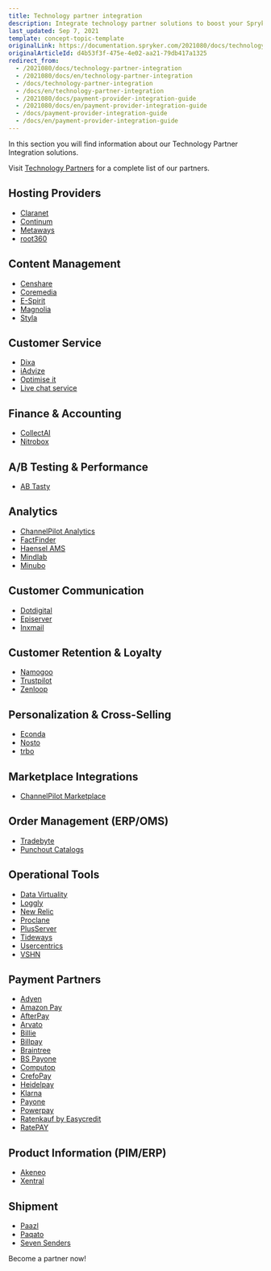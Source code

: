 ```yaml
---
title: Technology partner integration
description: Integrate technology partner solutions to boost your Spryker project performance.
last_updated: Sep 7, 2021
template: concept-topic-template
originalLink: https://documentation.spryker.com/2021080/docs/technology-partner-integration
originalArticleId: d4b53f3f-475e-4e02-aa21-79db417a1325
redirect_from:
  - /2021080/docs/technology-partner-integration
  - /2021080/docs/en/technology-partner-integration
  - /docs/technology-partner-integration
  - /docs/en/technology-partner-integration
  - /2021080/docs/payment-provider-integration-guide
  - /2021080/docs/en/payment-provider-integration-guide
  - /docs/payment-provider-integration-guide
  - /docs/en/payment-provider-integration-guide
---
```


In this section you will find information about our Technology Partner Integration solutions.

Visit [Technology Partners](https://spryker.com/technology-partners/) for a complete list of our partners.

##  Hosting Providers

* [Claranet](/docs/scos/user/technology-partners/{{page.version}}/hosting-providers/claranet.html)
* [Continum](/docs/scos/user/technology-partners/{{page.version}}/hosting-providers/continum.html)
* [Metaways](/docs/scos/user/technology-partners/{{page.version}}/hosting-providers/metaways.html)
* [root360](/docs/scos/user/technology-partners/{{page.version}}/hosting-providers/root-360.html)


## Content Management

* [Censhare](/docs/scos/user/technology-partners/{{page.version}}/content-management/censhare.html)
* [Coremedia](/docs/scos/user/technology-partners/{{page.version}}/content-management/coremedia.html)
* [E-Spirit](/docs/scos/user/technology-partners/{{page.version}}/content-management/e-spirit.html)
* [Magnolia](/docs/scos/user/technology-partners/{{page.version}}/content-management/magnolia.html)
* [Styla](/docs/scos/user/technology-partners/{{page.version}}/content-management/styla.html)

## Customer Service

* [Dixa](/docs/scos/user/technology-partners/{{page.version}}/customer-service/dixa.html)
* [iAdvize](/docs/scos/user/technology-partners/{{page.version}}/customer-service/iadvize.html)
* [Optimise it](/docs/scos/user/technology-partners/{{page.version}}/customer-service/optimise-it.html)
* [Live chat service](/docs/scos/user/technology-partners/{{page.version}}/customer-service/live-chat-service.html)

## Finance & Accounting

* [CollectAI](/docs/scos/user/technology-partners/{{page.version}}/finance-and-accounting/collectai.html)
* [Nitrobox](/docs/scos/user/technology-partners/{{page.version}}/finance-and-accounting/nitrobox.html)

## A/B Testing & Performance

* [AB Tasty](/docs/scos/user/technology-partners/{{page.version}}/marketing-and-conversion/ab-testing-and-performance/ab-tasty.html)
<!--* [Baqend](/docs/scos/user/technology-partners/{{page.version}}/marketing-and-conversion/ab-testing-and-performance/baqend.html)-->

## Analytics

* [ChannelPilot Analytics](/docs/scos/user/technology-partners/{{page.version}}/marketing-and-conversion/analytics/channelpilot-analytics.html)
* [FactFinder](/docs/scos/user/technology-partners/{{page.version}}/marketing-and-conversion/analytics/fact-finder.html)
* [Haensel AMS](/docs/scos/user/technology-partners/{{page.version}}/marketing-and-conversion/analytics/haensel-ams.html)
* [Mindlab](/docs/scos/user/technology-partners/{{page.version}}/marketing-and-conversion/analytics/mindlab.html)
* [Minubo](/docs/scos/user/technology-partners/{{page.version}}/marketing-and-conversion/analytics/minubo.html)

## Customer Communication

* [Dotdigital](/docs/scos/user/technology-partners/{{page.version}}/marketing-and-conversion/customer-communication/dotdigital.html)
* [Episerver](/docs/scos/user/technology-partners/{{page.version}}/marketing-and-conversion/customer-communication/episerver.html)
* [Inxmail](/docs/scos/user/technology-partners/{{page.version}}/marketing-and-conversion/customer-communication/inxmail.html)

## Customer Retention & Loyalty

* [Namogoo](/docs/scos/user/technology-partners/{{page.version}}/marketing-and-conversion/customer-retention-and-loyalty/namogoo.html)
* [Trustpilot](/docs/scos/user/technology-partners/{{page.version}}/marketing-and-conversion/customer-retention-and-loyalty/trustpilot.html)
* [Zenloop](/docs/scos/user/technology-partners/{{page.version}}/marketing-and-conversion/customer-retention-and-loyalty/zenloop.html)

## Personalization & Cross-Selling

<!--* [8Select](/docs/scos/user/technology-partners/{{page.version}}/marketing-and-conversion/personalization-and-cross-selling/8select.html)-->
<!--* [Contentserv](/docs/scos/user/technology-partners/{{page.version}}/marketing-and-conversion/personalization-and-cross-selling/contentserv.html)-->
* [Econda](/docs/scos/user/technology-partners/{{page.version}}/marketing-and-conversion/personalization-and-cross-selling/econda.html)
* [Nosto](/docs/scos/user/technology-partners/{{page.version}}/marketing-and-conversion/personalization-and-cross-selling/nosto.html)
* [trbo](/docs/scos/user/technology-partners/{{page.version}}/marketing-and-conversion/personalization-and-cross-selling/trbo.html)

## Marketplace Integrations

* [ChannelPilot Marketplace](/docs/scos/user/technology-partners/{{page.version}}/marketplace-integrations/channelpilot-marketplace.html)

## Order Management (ERP/OMS)

* [Tradebyte](/docs/scos/user/technology-partners/{{page.version}}/order-management-erpoms/tradebyte.html)
* [Punchout Catalogs](/docs/scos/user/technology-partners/{{page.version}}/order-management-erpoms/punchout-catalogs/punchout-catalogs.html)

## Operational Tools

<!--* [Common Solutions](/docs/scos/user/technology-partners/{{page.version}}/operational-tools-monitoring-legal-etc/common-solutions.html)-->
* [Data Virtuality](/docs/scos/user/technology-partners/{{page.version}}/operational-tools-monitoring-legal-etc/data-virtuality.html)
* [Loggly](/docs/scos/user/technology-partners/{{page.version}}/operational-tools-monitoring-legal-etc/loggly.html)
* [New Relic](/docs/scos/user/technology-partners/{{page.version}}/operational-tools-monitoring-legal-etc/new-relic.html)
* [Proclane](/docs/scos/user/technology-partners/{{page.version}}/operational-tools-monitoring-legal-etc/proclane.html)
* [PlusServer](/docs/scos/user/technology-partners/{{page.version}}/operational-tools-monitoring-legal-etc/plusserver.html)
* [Tideways](/docs/scos/user/technology-partners/{{page.version}}/operational-tools-monitoring-legal-etc/tideways.html)
* [Usercentrics](/docs/scos/user/technology-partners/{{page.version}}/operational-tools-monitoring-legal-etc/usercentrics.html)
* [VSHN](/docs/scos/user/technology-partners/{{page.version}}/operational-tools-monitoring-legal-etc/vshn.html)
<!--* [Mindcurv](/docs/scos/user/technology-partners/{{page.version}}/operational-tools-monitoring-legal-etc/mindcurv.html)-->
<!--* [Shopmacher](/docs/scos/user/technology-partners/{{page.version}}/operational-tools-monitoring-legal-etc/shopmacher.html)-->

## Payment Partners

* [Adyen](/docs/scos/user/technology-partners/{{page.version}}/payment-partners/adyen.html)
* [Amazon Pay](/docs/scos/user/technology-partners/{{page.version}}/payment-partners/amazon-pay/amazon-pay.html)
* [AfterPay](/docs/scos/user/technology-partners/{{page.version}}/payment-partners/afterpay/afterpay.html)
* [Arvato](/docs/scos/user/technology-partners/{{page.version}}/payment-partners/arvato/arvato.html)
* [Billie](/docs/scos/user/technology-partners/{{page.version}}/payment-partners/billie.html)
* [Billpay](/docs/scos/user/technology-partners/{{page.version}}/payment-partners/billpay/billpay.html)
* [Braintree](/docs/scos/user/technology-partners/{{page.version}}/payment-partners/braintree/braintree.html)
* [BS Payone](/docs/scos/user/technology-partners/{{page.version}}/payment-partners/bs-payone/bs-payone.html)
* [Computop](/docs/scos/user/technology-partners/{{page.version}}/payment-partners/computop/computop.html)
* [CrefoPay](/docs/scos/user/technology-partners/{{page.version}}/payment-partners/crefopay/crefopay-installation-and-configuration.html)
* [Heidelpay](/docs/scos/user/technology-partners/{{page.version}}/payment-partners/heidelpay/heidelpay.html)
* [Klarna](/docs/scos/user/technology-partners/{{page.version}}/payment-partners/klarna/klarna.html)
* [Payone](/docs/scos/user/technology-partners/{{page.version}}/payment-partners/payolution/payolution.html)
* [Powerpay](/docs/scos/user/technology-partners/{{page.version}}/payment-partners/powerpay.html)
* [Ratenkauf by Easycredit](/docs/scos/user/technology-partners/{{page.version}}/payment-partners/ratenkauf-by-easycredit/ratenkauf-by-easycredit.html)
* [RatePAY](/docs/scos/user/technology-partners/{{page.version}}/payment-partners/ratepay.html)

 ## Product Information (PIM/ERP)

* [Akeneo](/docs/scos/user/technology-partners/{{page.version}}/product-information-pimerp/akeneo/akeneo.html)
* [Xentral](/docs/scos/user/technology-partners/{{page.version}}/product-information-pimerp/xentral.html)
<!--* [Censhare](/docs/scos/user/technology-partners/{{page.version}}/content-management/censhare.html)-->
<!--* [Contentserv](/docs/scos/user/technology-partners/{{page.version}}/product-information-pimerp/contentserv.html)-->
<!--* [Tradebyte](/docs/scos/user/technology-partners/{{page.version}}/order-management-erpoms/tradebyte.html)-->

 ## Shipment

* [Paazl](/docs/scos/user/technology-partners/{{page.version}}/shipment/paazl.html)
* [Paqato](/docs/scos/user/technology-partners/{{page.version}}/shipment/paqato.html)
* [Seven Senders](/docs/scos/user/technology-partners/{{page.version}}/shipment/seven-senders.html)

Become a partner now!
